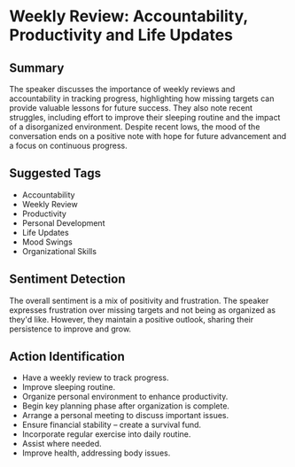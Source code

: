 # Weekly Review: Accountability, Productivity and Life Updates

## Summary
The speaker discusses the importance of weekly reviews and
accountability in tracking progress, highlighting how missing targets
can provide valuable lessons for future success. They also note recent
struggles, including effort to improve their sleeping routine and the
impact of a disorganized environment. Despite recent lows, the mood of
the conversation ends on a positive note with hope for future
advancement and a focus on continuous progress.

## Suggested Tags
- Accountability
- Weekly Review
- Productivity
- Personal Development
- Life Updates
- Mood Swings
- Organizational Skills

## Sentiment Detection
The overall sentiment is a mix of positivity and frustration. The
speaker expresses frustration over missing targets and not being as
organized as they'd like. However, they maintain a positive outlook,
sharing their persistence to improve and grow.

## Action Identification
- Have a weekly review to track progress.
- Improve sleeping routine.
- Organize personal environment to enhance productivity.
- Begin key planning phase after organization is complete.
- Arrange a personal meeting to discuss important issues.
- Ensure financial stability – create a survival fund.
- Incorporate regular exercise into daily routine.
- Assist where needed.
- Improve health, addressing body issues.